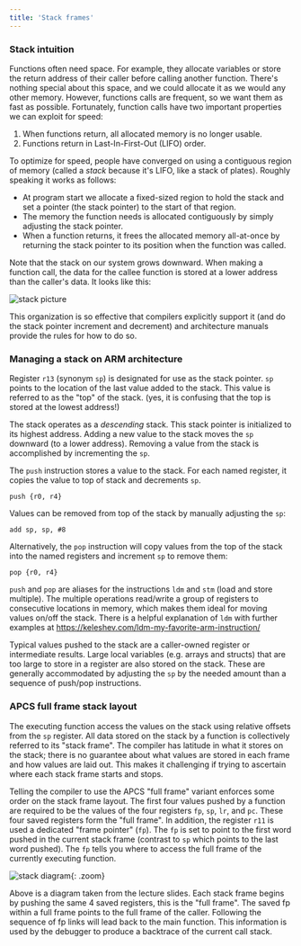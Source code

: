 ```yaml
---
title: 'Stack frames'
---
```


### Stack intuition
Functions often need space. For example, they allocate 
variables or store the return
address of their caller before calling another function. There's
nothing special about this space, and we could allocate it as we would
any other memory.  However, functions calls are frequent, so we want
them as fast as possible.  Fortunately, function calls have two important
properties we can exploit for speed:

1. When functions return, all allocated memory is no longer usable.
2. Functions return in Last-In-First-Out (LIFO) order.

To optimize for speed, people have converged on using a contiguous region of memory
(called a *stack* because it's LIFO, like a stack of plates).  Roughly speaking it
works as follows:

+ At program start we allocate a fixed-sized region to hold the stack and set a
pointer (the stack pointer) to the start of that region.
+ The memory the function needs is allocated contiguously by simply adjusting
the stack pointer.
+ When a function returns, it frees the allocated memory
all-at-once by returning the stack pointer to its position when the function
was called.

Note that the stack on our system grows downward.  When making a function call,
the data for the callee function is stored at a lower address than the caller's data.
It looks like this:

![stack picture](../images/stack.png)

This organization is so effective that compilers explicitly
support it (and do the stack pointer increment and decrement) and
architecture manuals provide the rules for how to do so.

### Managing a stack on ARM architecture

Register `r13` (synonym `sp`) is designated for use as the stack pointer. 
`sp` points to the location of the last value added to the stack. This value is
referred to as the "top" of the stack. (yes, it is confusing that the top is stored at the lowest address!)

The stack operates as a _descending_
stack. This stack pointer is initialized to its highest
address. Adding a new value to the stack moves the `sp` downward (to a lower address).
Removing a value from the stack is accomplished by incrementing the `sp`.

The `push` instruction stores a value to the stack. 
For each named register, it copies the value to top of stack and decrements `sp`. 
```
push {r0, r4}
```

Values can be removed from top of the stack by manually adjusting the `sp`:
```
add sp, sp, #8
```
Alternatively, the `pop` instruction will copy values from the top of the stack into the named registers
and increment `sp` to remove them:
```
pop {r0, r4}
```

`push` and `pop` are aliases for the instructions `ldm` and `stm` (load and store multiple).  The multiple operations
read/write a group of registers to consecutive locations in memory, which makes them ideal for moving values
on/off the stack. There is a helpful explanation of `ldm` with further examples at <https://keleshev.com/ldm-my-favorite-arm-instruction/>

Typical values pushed to the stack are a caller-owned register or intermediate results. Large local variables (e.g. arrays and structs) that are too large to store in a register are also stored on the stack. These are generally accommodated by adjusting the `sp` by the needed amount than a sequence of push/pop instructions.

### APCS full frame stack layout
The executing function access the values on the stack using relative offsets from the `sp` register.  All data stored on the stack by a function is collectively referred to its "stack frame". The compiler has latitude in what it stores on the stack; there is no guarantee about what values are stored in each frame and how values are laid out. This makes it challenging if trying to ascertain where each stack frame starts and stops.

Telling the compiler to use the APCS "full frame" variant enforces some order on the stack frame layout. The first four values pushed by a function are required to be the values of the four registers `fp`, `sp`, `lr`, and `pc`. These four saved registers form the "full frame". In addition, the register `r11` is used a dedicated "frame pointer" (`fp`). The `fp` is set to point to the first word pushed in the current stack frame (contrast to `sp` which points to the last word pushed). The `fp` tells you where to access the full frame of the currently executing function. 

![stack diagram](../images/full_frame.png){: .zoom}

Above is a diagram taken from the lecture slides. Each stack frame begins by pushing the same 4 saved registers, this is the "full frame". The saved fp within a full frame points to the full frame of the caller. Following the sequence of fp links will lead back to the main function. This information is used by the debugger to produce a backtrace of the current call stack.  




